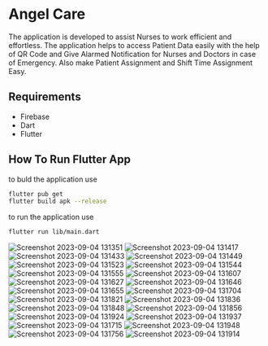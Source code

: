 # Angel Care
The application is developed to assist Nurses to work efficient and effortless.
The application helps to access Patient Data easily with the help of QR Code and Give Alarmed Notification for Nurses and Doctors in case of Emergency.
Also make Patient Assignment and Shift Time Assignment Easy.

## Requirements
* Firebase
* Dart
* Flutter

## How To Run Flutter App
to buld the application use
```bash
flutter pub get
flutter build apk --release
```

to run the application use
```bash
flutter run lib/main.dart
```


![Screenshot 2023-09-04 131351](https://github.com/ClementMathew/Nurse_Assistant/assets/89939823/f3acaea5-c895-4bca-a638-384a1a3ce3c1)
![Screenshot 2023-09-04 131417](https://github.com/ClementMathew/Nurse_Assistant/assets/89939823/7db2bb77-0a57-4e19-b082-d569919961eb)
![Screenshot 2023-09-04 131433](https://github.com/ClementMathew/Nurse_Assistant/assets/89939823/c6f319d2-9ca5-49c9-8ed5-1e8fc1d9c29a)
![Screenshot 2023-09-04 131449](https://github.com/ClementMathew/Nurse_Assistant/assets/89939823/46716cc7-4e52-4b76-bf4f-eca0455417c4)
![Screenshot 2023-09-04 131523](https://github.com/ClementMathew/Nurse_Assistant/assets/89939823/a81b3a53-4c41-4aaf-8688-508a685f144f)
![Screenshot 2023-09-04 131544](https://github.com/ClementMathew/Nurse_Assistant/assets/89939823/9af401e1-5f27-47f7-a365-59ec2dceb43e)
![Screenshot 2023-09-04 131555](https://github.com/ClementMathew/Nurse_Assistant/assets/89939823/80106df9-70af-4e8f-9131-b9ffea5306e0)
![Screenshot 2023-09-04 131607](https://github.com/ClementMathew/Nurse_Assistant/assets/89939823/5521d051-5f36-4fa3-93ac-0f444d0e63f1)
![Screenshot 2023-09-04 131627](https://github.com/ClementMathew/Nurse_Assistant/assets/89939823/d18a25a8-9de2-4341-83de-155dc7488ca4)
![Screenshot 2023-09-04 131646](https://github.com/ClementMathew/Nurse_Assistant/assets/89939823/a6c3ee7d-35bc-4e4c-84a3-d98182d789ee)
![Screenshot 2023-09-04 131655](https://github.com/ClementMathew/Nurse_Assistant/assets/89939823/d8d92714-27db-4ed4-a9e4-51b3b7527bcf)
![Screenshot 2023-09-04 131704](https://github.com/ClementMathew/Nurse_Assistant/assets/89939823/095fdc72-0d88-4804-ba68-4cdaed659c4d)
![Screenshot 2023-09-04 131821](https://github.com/ClementMathew/Nurse_Assistant/assets/89939823/7292d2f5-15cd-4b40-ba80-918e633f028d)
![Screenshot 2023-09-04 131836](https://github.com/ClementMathew/Nurse_Assistant/assets/89939823/6e5256b1-7290-4aab-bbd2-018095aaa9c1)
![Screenshot 2023-09-04 131848](https://github.com/ClementMathew/Nurse_Assistant/assets/89939823/2dcd3d92-2672-4cee-a006-1f2e18f39b90)
![Screenshot 2023-09-04 131856](https://github.com/ClementMathew/Nurse_Assistant/assets/89939823/3ff1d7d2-883a-40a8-bd9c-8db9e8da9a1b)
![Screenshot 2023-09-04 131924](https://github.com/ClementMathew/Nurse_Assistant/assets/89939823/ff0c96a7-4684-4ac9-b5df-480e850b4b8e)
![Screenshot 2023-09-04 131937](https://github.com/ClementMathew/Nurse_Assistant/assets/89939823/3e2be11e-7170-4c22-84f1-4e5b3e6ec0ff)
![Screenshot 2023-09-04 131715](https://github.com/ClementMathew/Nurse_Assistant/assets/89939823/3adf26aa-00c7-42f5-b074-e3fa8eea1c29)
![Screenshot 2023-09-04 131948](https://github.com/ClementMathew/Nurse_Assistant/assets/89939823/0b5a2013-187b-4eb6-bc2c-00b9f85e29de)
![Screenshot 2023-09-04 131756](https://github.com/ClementMathew/Nurse_Assistant/assets/89939823/8410cf9b-5209-49ff-baf9-51fe8d80d9e6)
![Screenshot 2023-09-04 131914](https://github.com/ClementMathew/Nurse_Assistant/assets/89939823/67e0b27b-ae10-4a3d-aeb6-2393f9910620)

